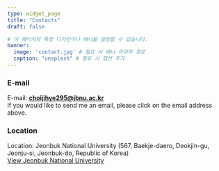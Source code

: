 ```yaml
---
type: widget_page
title: "Contacts"
draft: false

# 이 페이지의 특정 디자인이나 배너를 설정할 수 있습니다.
banner:
  image: 'contact.jpg' # 필요 시 배너 이미지 경로
  caption: "unsplash" # 필요 시 캡션 추가
---
```


  ### E-mail
  E-mail: **[choijihye295@jbnu.ac.kr](mailto:choijihye295@jbnu.ac.kr)**  
  If you would like to send me an email, please click on the email address above.

  ### Location
  Location: Jeonbuk National University (567, Baekje-daero, Deokjin-gu, Jeonju-si, Jeonbuk-do, Republic of Korea)  
  [View Jeonbuk National University](https://www.google.com/maps?q=전북대학교,+전북특별자치도+전주시+덕진구+백제대로+567)
